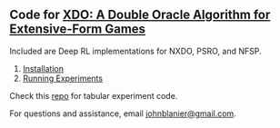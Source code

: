 
## Code for [XDO: A Double Oracle Algorithm for Extensive-Form Games](https://arxiv.org/abs/2103.06426)


Included are Deep RL implementations for NXDO, PSRO, and NFSP.

1. [Installation](docs/install.md)
2. [Running Experiments](docs/experiments.md)

Check this [repo](https://github.com/indylab/tabular_xdo) for tabular experiment code.

For questions and assistance, email johnblanier@gmail.com.
